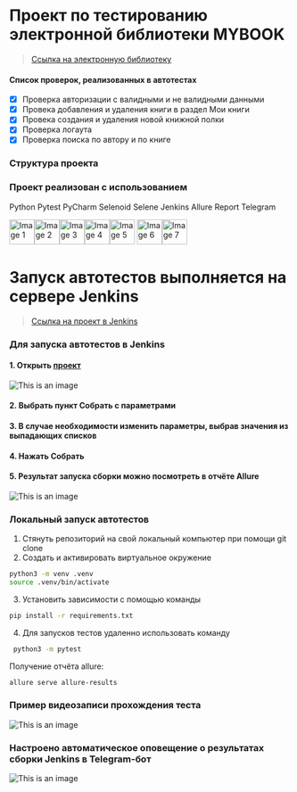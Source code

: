 # Проект по тестированию электронной библиотеки MYBOOK

> <a target="_blank" href="https://www.mybook.ru/">Ссылка на электронную библиотеку</a>

#### Список проверок, реализованных в автотестах

- [x] Проверка авторизации с валидными и не валидными данными
- [x] Провека добавления и удаления книги в раздел Мои книги
- [x] Провека создания и удаления новой книжной полки
- [x] Проверка логаута
- [x] Проверка поиска по автору и по книге

### Структура проекта

### Проект реализован с использованием

Python Pytest PyCharm Selenoid Selene Jenkins Allure Report Telegram

<img src="/design/python-original.svg" alt="Image 1" width="45" height="45"><img src="/design/pytest-original.svg" alt="Image 2" width="45" height="45"><img src="/design/PyCharm_Icon.svg" alt="Image 3" width="45" height="45"><img src="/design/selenoid.png" alt="Image 4" width="45" height="45"><img src="/design/jenkins-original.svg" alt="Image 5" width="45" height="45">
<img src="/design/allure.png" alt="Image 6" width="45" height="45"><img src="/design/telegram.svg" alt="Image 7" width="45" height="45">

# Запуск автотестов выполняется на сервере Jenkins

> <a target="_blank" href="https://jenkins.autotests.cloud/job/009-AnnaKaktus_qaguru_09-15/">Ссылка на проект в
> Jenkins</a>

### Для запуска автотестов в Jenkins

#### 1. Открыть <a target="_blank" href="https://jenkins.autotests.cloud/job/009-AnnaKaktus_qaguru_09-15/">проект</a>

![This is an image](/design/screens/Jenkins_main.png)

#### 2. Выбрать пункт **Собрать с параметрами**

#### 3. В случае необходимости изменить параметры, выбрав значения из выпадающих списков

#### 4. Нажать **Собрать**

#### 5. Результат запуска сборки можно посмотреть в отчёте Allure

![This is an image](/design/screens/allure_report.png)

### Локальный запуск автотестов

1. Стянуть репозиторий на свой локальный компьютер при помощи git clone
2. Создать и активировать виртуальное окружение

  ```bash
  python3 -m venv .venv
  source .venv/bin/activate
  ```

3. Установить зависимости с помощью команды

  ```bash
  pip install -r requirements.txt
  ```

4. Для запусков тестов удаленно использовать команду

  ```bash
   python3 -m pytest
  ```

Получение отчёта allure:

```bash
allure serve allure-results
``` 

### Пример видеозаписи прохождения теста

![This is an image](/design/screens/test_gif.gif)

### Настроено автоматическое оповещение о результатах сборки Jenkins в Telegram-бот

![This is an image](/design/screens/bot.png)